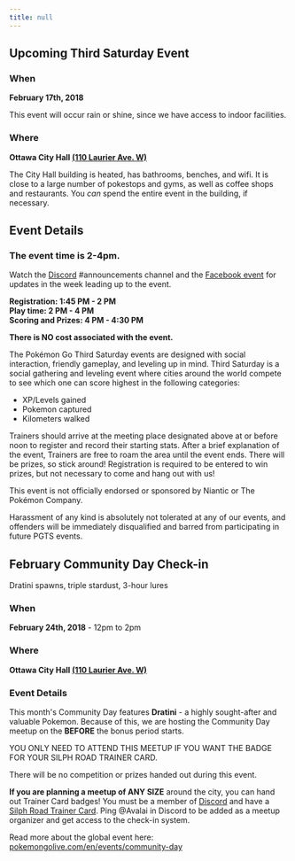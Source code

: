 ```yaml
---
title: null
---
```


## Upcoming Third Saturday Event


### When

**February 17th, 2018**

This event will occur rain or shine, since we have access to indoor facilities.

### Where

**Ottawa City Hall [(110 Laurier Ave. W)](https://goo.gl/maps/8wgPXJ4Wkf32)**

The City Hall building is heated, has bathrooms, benches, and wifi. It is close to a large number of pokestops and gyms, as well as coffee shops and restaurants. You _can_ spend the entire event in the building, if necessary.

## Event Details

<div class="highlight"><h3>The event time is 2-4pm.</h3></div>

Watch the [Discord](http://discord.me/pokeottawa) #announcements channel and the [Facebook event](https://www.facebook.com/events/255869428281560/) for updates in the week leading up to the event.

**Registration: 1:45 PM - 2 PM  
Play time: 2 PM - 4 PM  
Scoring and Prizes: 4 PM - 4:30 PM**

**There is NO cost associated with the event.**

The Pokémon Go Third Saturday events are designed with social interaction, friendly gameplay, and leveling up in mind. Third Saturday is a social gathering and leveling event where cities around the world compete to see which one can score highest in the following categories:

* XP/Levels gained
* Pokemon captured
* Kilometers walked

Trainers should arrive at the meeting place designated above at or before noon to register and record their starting stats. After a brief explanation of the event, Trainers are free to roam the area until the event ends. There will be prizes, so stick around! Registration is required to be entered to win prizes, but not necessary to come and hang out with us!

This event is not officially endorsed or sponsored by Niantic or The Pokémon Company.

Harassment of any kind is absolutely not tolerated at any of our events, and offenders will be immediately disqualified and barred from participating in future PGTS events.

## February Community Day Check-in

Dratini spawns, triple stardust, 3-hour lures

### When

**February 24th, 2018** - 12pm to 2pm

### Where

**Ottawa City Hall [(110 Laurier Ave. W)](https://goo.gl/maps/pMF6dCnxgwo)**

### Event Details

This month's Community Day features **Dratini** - a highly sought-after and valuable Pokemon. Because of this, we are hosting the Community Day meetup on the **BEFORE** the bonus period starts.

<div class="highlight">
YOU ONLY NEED TO ATTEND THIS MEETUP IF YOU WANT THE BADGE FOR YOUR SILPH ROAD TRAINER CARD.
 
There will be no competition or prizes handed out during this event.
</div>

**If you are planning a meetup of ANY SIZE** around the city, you can hand out Trainer Card badges! You must be a member of [Discord](http://www.discord.me/pokeottawa) and have a [Silph Road Trainer Card](https://thesilphroad.com/card). Ping @Avalai in Discord to be added as a meetup organizer and get access to the check-in system.

Read more about the global event here: [pokemongolive.com/en/events/community-day](https://pokemongolive.com/en/events/community-day/americas/)
